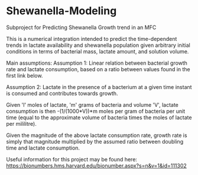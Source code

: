 # Shewanella-Modeling
Subproject for Predicting Shewanella Growth trend in an MFC

This is a numerical integration intended to predict the time-dependent trends in lactate availability and shewanella population given arbitrary initial conditions in terms of bacterial mass, lactate amount, and solution volume.

Main assumptions:
Assumption 1: Linear relation between bacterial growth rate and lactate consumption, based on a ratio between values found in the first link below.

Assumption 2: Lactate in the presence of a bacterium at a given time instant is consumed and contributes towards growth.

Given 'l' moles of lactate, 'm' grams of bacteria and volume 'V', lactate consumption is then -(1/(1000*V))*m moles per gram of bacteria per unit time (equal to the approximate volume of bacteria times the moles of lactate per mililitre).

Given the magnitude of the above lactate consumption rate, growth rate is simply that magnitude multiplied by the assumed ratio between doubling time and lactate consumption.


Useful information for this project may be found here:
https://bionumbers.hms.harvard.edu/bionumber.aspx?s=n&v=1&id=111302
